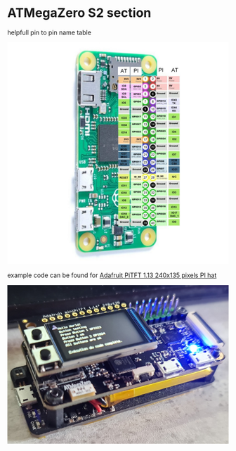 <h1>ATMegaZero S2 section</h1>

helpfull pin to pin name table 

![pins](pins.jpg)

example code can be found for [Adafruit PiTFT  1.13 240x135 pixels PI hat](https://github.com/beboxos/circuitpython/tree/main/ATMegaZero%20S2/Adafruit%20PiTFT%201.13%20240x135)

![pic](pic.png)
